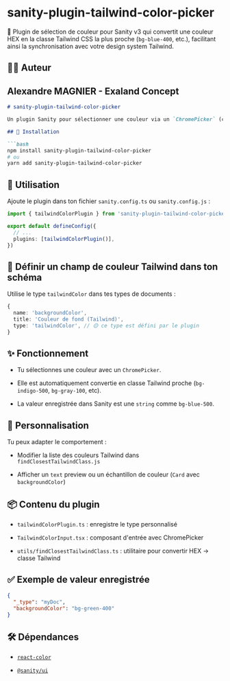 
# sanity-plugin-tailwind-color-picker

[](https://github.com/exaland/sanity-plugin-tailwind-color-picker#sanity-plugin-tailwind-color-picker)

🎨 Plugin de sélection de couleur pour Sanity v3 qui convertit une couleur HEX en la classe Tailwind CSS la plus proche (`bg-blue-400`, etc.), facilitant ainsi la synchronisation avec votre design system Tailwind.

## 🧑‍💻 Auteur

[](https://github.com/exaland/sanity-plugin-tailwind-color-picker#-auteur)

Alexandre MAGNIER - Exaland Concept
----------

```md
# sanity-plugin-tailwind-color-picker

Un plugin Sanity pour sélectionner une couleur via un `ChromePicker` (comme dans Figma) et obtenir automatiquement la classe Tailwind CSS la plus proche (`bg-blue-500`, `bg-red-200`, etc).

## 🚀 Installation

```bash
npm install sanity-plugin-tailwind-color-picker
# ou
yarn add sanity-plugin-tailwind-color-picker

```

## 🔌 Utilisation

Ajoute le plugin dans ton fichier `sanity.config.ts` ou `sanity.config.js` :

```ts
import { tailwindColorPlugin } from 'sanity-plugin-tailwind-color-picker'

export default defineConfig({
  // ...
  plugins: [tailwindColorPlugin()],
})

```

## 🧩 Définir un champ de couleur Tailwind dans ton schéma

Utilise le type `tailwindColor` dans tes types de documents :

```ts
{
  name: 'backgroundColor',
  title: 'Couleur de fond (Tailwind)',
  type: 'tailwindColor', // 🟡 ce type est défini par le plugin
}

```

## ✨ Fonctionnement

-   Tu sélectionnes une couleur avec un `ChromePicker`.
    
-   Elle est automatiquement convertie en classe Tailwind proche (`bg-indigo-500`, `bg-gray-100`, etc).
    
-   La valeur enregistrée dans Sanity est une `string` comme `bg-blue-500`.
    

## 🧠 Personnalisation

Tu peux adapter le comportement :

-   Modifier la liste des couleurs Tailwind dans `findClosestTailwindClass.js`
    
-   Afficher un `text` preview ou un échantillon de couleur (`Card` avec `backgroundColor`)
    

## 📦 Contenu du plugin

-   `tailwindColorPlugin.ts` : enregistre le type personnalisé
    
-   `TailwindColorInput.tsx` : composant d'entrée avec ChromePicker
    
-   `utils/findClosestTailwindClass.ts` : utilitaire pour convertir HEX → classe Tailwind
    

## ✅ Exemple de valeur enregistrée

```json
{
  "_type": "myDoc",
  "backgroundColor": "bg-green-400"
}

```

## 🛠 Dépendances

-   [`react-color`](https://github.com/casesandberg/react-color)
    
-   [`@sanity/ui`](https://www.sanity.io/ui)
    

```

```
